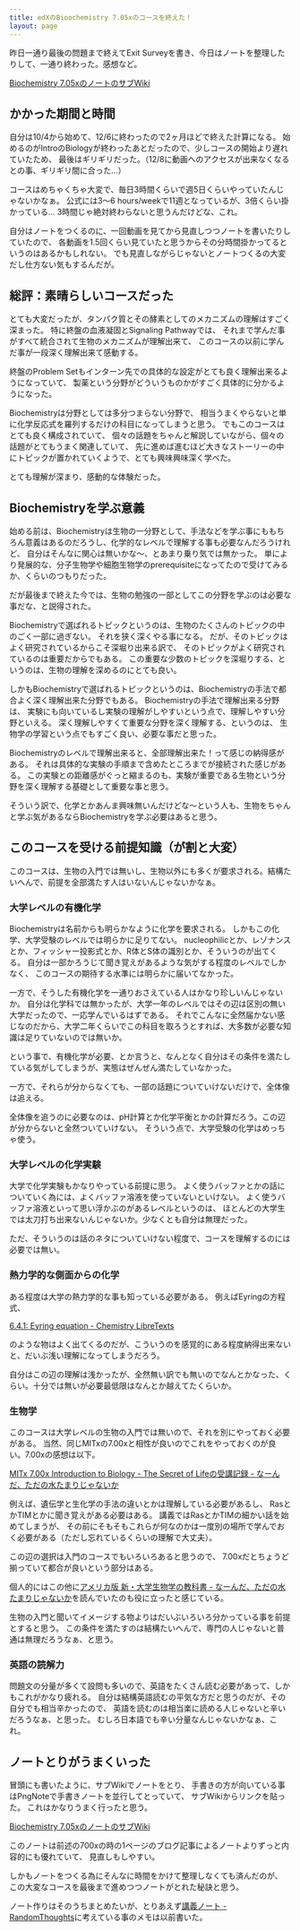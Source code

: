 ```yaml
---
title: edXのBioochemistry 7.05xのコースを終えた！
layout: page
---
```

昨日一通り最後の問題まで終えてExit Surveyを書き、今日はノートを整理したりして、一通り終わった。感想など。

[Biochemistry 7.05xのノートのサブWiki](https://karino2.github.io/Biochemistry705x/Home)

## かかった期間と時間

自分は10/4から始めて、12/6に終わったので2ヶ月ほどで終えた計算になる。
始めるのがIntroのBiologyが終わったあとだったので、少しコースの開始より遅れていたため、
最後はギリギリだった。（12/8に動画へのアクセスが出来なくなるとの事、ギリギリ間に合った…）

コースはめちゃくちゃ大変で、毎日3時間くらいで週5日くらいやっていたんじゃないかなぁ。
公式には3〜6 hours/weekで11週となっているが、3倍くらい掛かっている…
3時間じゃ絶対終わらないと思うんだけどな、これ。

自分はノートをつくるのに、一回動画を見てから見直しつつノートを書いたりしていたので、
各動画を1.5回くらい見ていたと思うからその分時間掛かってるというのはあるかもしれない。
でも見直しながらじゃないとノートつくるの大変だし仕方ない気もするんだが。

## 総評：素晴らしいコースだった

とても大変だったが、タンパク質とその酵素としてのメカニズムの理解はすごく深まった。
特に終盤の血液凝固とSignaling Pathwayでは、
それまで学んだ事がすべて統合されて生物のメカニズムが理解出来て、
このコースの以前に学んだ事が一段深く理解出来て感動する。

終盤のProblem Setもインターン先での具体的な設定がとても良く理解出来るようになっていて、
製薬という分野がどういうものかがすごく具体的に分かるようになった。

Biochemistryは分野としては多分つまらない分野で、
相当うまくやらないと単に化学反応式を羅列するだけの科目になってしまうと思う。
でもこのコースはとても良く構成されていて、
個々の話題をちゃんと解説していながら、個々の話題がとてもうまく関連していて、
先に進めば進むほど大きなストーリーの中にトピックが置かれていくようで、とても興味興味深く学べた。

とても理解が深まり、感動的な体験だった。

## Biochemistryを学ぶ意義

始める前は、Biochemistryは生物の一分野として、手法などを学ぶ事にももちろん意義はあるのだろうし、化学的なレベルで理解する事も必要なんだろうけれど、
自分はそんなに関心は無いかな〜、とあまり乗り気では無かった。
単により発展的な、分子生物学や細胞生物学のprerequisiteになってたので受けてみるか、くらいのつもりだった。

だが最後まで終えた今では、生物の勉強の一部としてこの分野を学ぶのは必要な事だな、と説得された。

Biochemistryで選ばれるトピックというのは、生物のたくさんのトピックの中のごく一部に過ぎない。
それを狭く深くやる事になる。
だが、そのトピックはよく研究されているからこそ深堀り出来る訳で、
そのトピックがよく研究されているのは重要だからでもある。
この重要な少数のトピックを深堀りする、というのは、生物の理解を深めるのにとても良い。

しかもBiochemistryで選ばれるトピックというのは、Biochemistryの手法で都合よく深く理解出来た分野でもある。
Biochemistryの手法で理解出来る分野は、
実験にも向いているし実験の理解がしやすいという点で、理解しやすい分野といえる。
深く理解しやすくて重要な分野を深く理解する、というのは、
生物学の学習という点でもすごく良い、必要な事だと思った。

Biochemistryのレベルで理解出来ると、全部理解出来た！って感じの納得感がある。
それは具体的な実験の手順まで含めたところまでが接続された感じがある。
この実験との距離感がぐっと縮まるのも、実験が重要である生物という分野を深く理解する基礎として重要な事と思う。

そういう訳で、化学とかあんま興味無いんだけどな〜という人も、生物をちゃんと学ぶ気があるならBiochemistryを学ぶ必要はあると思う。

## このコースを受ける前提知識（が割と大変）

このコースは、生物の入門では無いし、生物以外にも多くが要求される。結構たいへんで、前提を全部満たす人はいないんじゃないかなぁ。

### 大学レベルの有機化学

Biochemistryは名前からも明らかなように化学を要求される。
しかもこの化学、大学受験のレベルでは明らかに足りてない。
nucleophilicとか、レゾナンスとか、フィッシャー投影式とか、R体とS体の識別とか、そういうのが出てくる。
自分は一部かろうじて聞き覚えがあるような気がする程度のレベルでしかなく、
このコースの期待する水準には明らかに届いてなかった。

一方で、そうした有機化学を一通りおさえている人はかなり珍しいんじゃないか。
自分は化学科では無かったが、大学一年のレベルではその辺は区別の無い大学だったので、一応学んでいるはずである。
それでこんなに全然届かない感じなのだから、大学二年くらいでこの科目を取ろうとすれば、大多数が必要な知識は足りていないのでは無いか。

という事で、有機化学が必要、とか言うと、なんとなく自分はその条件を満たしている気がしてしまうが、実態はぜんぜん満たしていなかった。

一方で、それらが分からなくても、一部の話題についていけないだけで、全体像は追える。

全体像を追うのに必要なのは、pH計算とか化学平衡とかの計算だろう。この辺が分からないと全然ついていけない。
そういう点で、大学受験の化学はめっちゃ使う。

### 大学レベルの化学実験

大学で化学実験もかなりやっている前提に思う。
よく使うバッファとかの話についていく為には、よくバッファ溶液を使っていないといけない。
よく使うバッファ溶液といって思い浮かぶのがあるレベルというのは、
ほとんどの大学生では太刀打ち出来ないんじゃないか。少なくとも自分は無理だった。

ただ、そういうのは話のネタについていけない程度で、コースを理解するのには必要では無い。

### 熱力学的な側面からの化学

ある程度は大学の熱力学的な事も知っている必要がある。
例えばEyringの方程式、

[6.4.1: Eyring equation - Chemistry LibreTexts](https://chem.libretexts.org/Bookshelves/Physical_and_Theoretical_Chemistry_Textbook_Maps/Supplemental_Modules_%28Physical_and_Theoretical_Chemistry%29/Kinetics/06%3A_Modeling_Reaction_Kinetics/6.04%3A_Transition_State_Theory/6.4.01%3A_Eyring_equation)

のような物はよく出てくるのだが、こういうのを感覚的にある程度納得出来ないと、だいぶ浅い理解になってしまうだろう。

自分はこの辺の理解は浅かったが、全然無い訳でも無いのでなんとかなった、くらい。十分では無いが必要最低限はなんとか越えてたくらいか。

### 生物学

このコースは大学レベルの生物の入門では無いので、それを別にやっておく必要がある。
当然、同じMITxの7.00xと相性が良いのでこれをやっておくのが良い。7.00xの感想は以下。

[MITx 7.00x Introduction to Biology - The Secret of Lifeの受講記録 - なーんだ、ただの水たまりじゃないか](https://karino2.github.io/2021/07/19/the_secret_of_life.html)

例えば、遺伝学と生化学の手法の違いとかは理解している必要があるし、
RasとかTIMとかに聞き覚えがある必要はある。
講義ではRasとかTIMの細かい話を始めてしまうが、
その前にそもそもこれらが何なのかは一度別の場所で学んでおく必要がある（ただし忘れているくらいの理解で大丈夫）。

この辺の選択は入門のコースでもいろいろあると思うので、
7.00xだとちょうど揃っていて都合が良いという部分はある。

個人的にはこの他に[アメリカ版 新・大学生物学の教科書 - なーんだ、ただの水たまりじゃないか](https://karino2.github.io/2021/06/21/biology_text_bluebacks.html)を読んでいたのも役に立ったと感じている。

生物の入門と聞いてイメージする物よりはだいぶいろいろ分かっている事を前提とすると思う。
この条件を満たすのは結構たいへんで、専門の人じゃないと普通は無理だろうなぁ、と思う。

### 英語の読解力

問題文の分量が多くて設問も多いので、英語をたくさん読む必要があって、しかもこれがかなり疲れる。
自分は結構英語読むの平気な方だと思うのだが、その自分でも相当辛かったので、
英語を読むのは相当楽に読める人じゃないと辛いだろうなぁ、と思った。
むしろ日本語でも辛い分量なんじゃないかなぁ、これ。

## ノートとりがうまくいった

冒頭にも書いたように、サブWikiでノートをとり、
手書きの方が向いている事はPngNoteで手書きノートを並行してとっていて、
サブWikiからリンクを貼った。
これはかなりうまく行ったと思う。

[Biochemistry 7.05xのノートのサブWiki](https://karino2.github.io/Biochemistry705x/Home)

このノートは前述の700xの時の1ページのブログ記事によるノートよりずっと内容的にも優れていて、
見直しもしやすい。

しかもノートをつくる為にそんなに時間をかけて整理しなくても済んだのが、
この大変なコースを最後まで進めつつノートがとれた秘訣と思う。

ノート作りはそのうちまとめたいが、とりあえず[講義ノート - RandomThoughts](https://karino2.github.io/RandomThoughts/%E8%AC%9B%E7%BE%A9%E3%83%8E%E3%83%BC%E3%83%88)に考えている事のメモは以前書いた。
